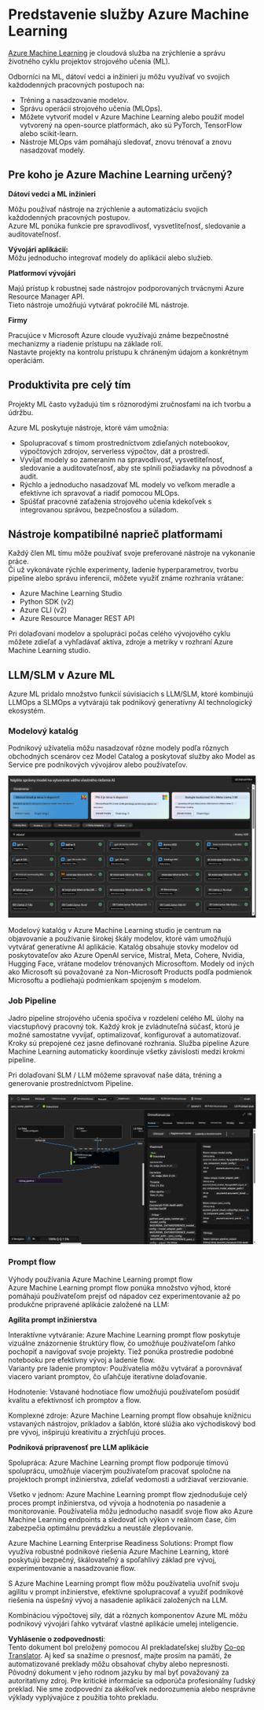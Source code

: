 <!--
CO_OP_TRANSLATOR_METADATA:
{
  "original_hash": "7fe541373802e33568e94e13226d463c",
  "translation_date": "2025-05-09T22:23:39+00:00",
  "source_file": "md/03.FineTuning/Introduce_AzureML.md",
  "language_code": "sk"
}
-->
# **Predstavenie služby Azure Machine Learning**

[Azure Machine Learning](https://ml.azure.com?WT.mc_id=aiml-138114-kinfeylo) je cloudová služba na zrýchlenie a správu životného cyklu projektov strojového učenia (ML).

Odborníci na ML, dátoví vedci a inžinieri ju môžu využívať vo svojich každodenných pracovných postupoch na:

- Tréning a nasadzovanie modelov.
- Správu operácií strojového učenia (MLOps).
- Môžete vytvoriť model v Azure Machine Learning alebo použiť model vytvorený na open-source platformách, ako sú PyTorch, TensorFlow alebo scikit-learn.
- Nástroje MLOps vám pomáhajú sledovať, znovu trénovať a znovu nasadzovať modely.

## Pre koho je Azure Machine Learning určený?

**Dátoví vedci a ML inžinieri**

Môžu používať nástroje na zrýchlenie a automatizáciu svojich každodenných pracovných postupov.  
Azure ML ponúka funkcie pre spravodlivosť, vysvetliteľnosť, sledovanie a auditovateľnosť.

**Vývojári aplikácií:**  
Môžu jednoducho integrovať modely do aplikácií alebo služieb.

**Platformoví vývojári**

Majú prístup k robustnej sade nástrojov podporovaných trvácnymi Azure Resource Manager API.  
Tieto nástroje umožňujú vytvárať pokročilé ML nástroje.

**Firmy**

Pracujúce v Microsoft Azure cloude využívajú známe bezpečnostné mechanizmy a riadenie prístupu na základe rolí.  
Nastavte projekty na kontrolu prístupu k chráneným údajom a konkrétnym operáciám.

## Produktivita pre celý tím
Projekty ML často vyžadujú tím s rôznorodými zručnosťami na ich tvorbu a údržbu.

Azure ML poskytuje nástroje, ktoré vám umožnia:  
- Spolupracovať s tímom prostredníctvom zdieľaných notebookov, výpočtových zdrojov, serverless výpočtov, dát a prostredí.  
- Vyvíjať modely so zameraním na spravodlivosť, vysvetliteľnosť, sledovanie a auditovateľnosť, aby ste splnili požiadavky na pôvodnosť a audit.  
- Rýchlo a jednoducho nasadzovať ML modely vo veľkom meradle a efektívne ich spravovať a riadiť pomocou MLOps.  
- Spúšťať pracovné zaťaženia strojového učenia kdekoľvek s integrovanou správou, bezpečnosťou a súladom.

## Nástroje kompatibilné naprieč platformami

Každý člen ML tímu môže používať svoje preferované nástroje na vykonanie práce.  
Či už vykonávate rýchle experimenty, ladenie hyperparametrov, tvorbu pipeline alebo správu inferencií, môžete využiť známe rozhrania vrátane:  
- Azure Machine Learning Studio  
- Python SDK (v2)  
- Azure CLI (v2)  
- Azure Resource Manager REST API  

Pri dolaďovaní modelov a spolupráci počas celého vývojového cyklu môžete zdieľať a vyhľadávať aktíva, zdroje a metriky v rozhraní Azure Machine Learning studio.

## **LLM/SLM v Azure ML**

Azure ML pridalo množstvo funkcií súvisiacich s LLM/SLM, ktoré kombinujú LLMOps a SLMOps a vytvárajú tak podnikový generatívny AI technologický ekosystém.

### **Modelový katalóg**

Podnikový užívatelia môžu nasadzovať rôzne modely podľa rôznych obchodných scenárov cez Model Catalog a poskytovať služby ako Model as Service pre podnikových vývojárov alebo používateľov.

![models](../../../../translated_images/models.2450411eac222e539ffb55785a8f550d01be1030bd8eb67c9c4f9ae4ca5d64be.sk.png)

Modelový katalóg v Azure Machine Learning studio je centrum na objavovanie a používanie širokej škály modelov, ktoré vám umožňujú vytvárať generatívne AI aplikácie. Katalóg obsahuje stovky modelov od poskytovateľov ako Azure OpenAI service, Mistral, Meta, Cohere, Nvidia, Hugging Face, vrátane modelov trénovaných Microsoftom. Modely od iných ako Microsoft sú považované za Non-Microsoft Products podľa podmienok Microsoftu a podliehajú podmienkam spojeným s modelom.

### **Job Pipeline**

Jadro pipeline strojového učenia spočíva v rozdelení celého ML úlohy na viacstupňový pracovný tok. Každý krok je zvládnuteľná súčasť, ktorú je možné samostatne vyvíjať, optimalizovať, konfigurovať a automatizovať. Kroky sú prepojené cez jasne definované rozhrania. Služba pipeline Azure Machine Learning automaticky koordinuje všetky závislosti medzi krokmi pipeline.

Pri dolaďovaní SLM / LLM môžeme spravovať naše dáta, tréning a generovanie prostredníctvom Pipeline.

![finetuning](../../../../translated_images/finetuning.b52e4aa971dfd8d3c668db913a2b419380533bd3a920d227ec19c078b7b3f309.sk.png)

### **Prompt flow**

Výhody používania Azure Machine Learning prompt flow  
Azure Machine Learning prompt flow ponúka množstvo výhod, ktoré pomáhajú používateľom prejsť od nápadov cez experimentovanie až po produkčne pripravené aplikácie založené na LLM:

**Agilita prompt inžinierstva**

Interaktívne vytváranie: Azure Machine Learning prompt flow poskytuje vizuálne znázornenie štruktúry flow, čo umožňuje používateľom ľahko pochopiť a navigovať svoje projekty. Tiež ponúka prostredie podobné notebooku pre efektívny vývoj a ladenie flow.  
Varianty pre ladenie promptov: Používatelia môžu vytvárať a porovnávať viacero variant promptov, čo uľahčuje iteratívne dolaďovanie.

Hodnotenie: Vstavané hodnotiace flow umožňujú používateľom posúdiť kvalitu a efektívnosť ich promptov a flow.

Komplexné zdroje: Azure Machine Learning prompt flow obsahuje knižnicu vstavaných nástrojov, príkladov a šablón, ktoré slúžia ako východiskový bod pre vývoj, inšpirujú kreativitu a zrýchľujú proces.

**Podniková pripravenosť pre LLM aplikácie**

Spolupráca: Azure Machine Learning prompt flow podporuje tímovú spoluprácu, umožňuje viacerým používateľom pracovať spoločne na projektoch prompt inžinierstva, zdieľať vedomosti a udržiavať verziovanie.

Všetko v jednom: Azure Machine Learning prompt flow zjednodušuje celý proces prompt inžinierstva, od vývoja a hodnotenia po nasadenie a monitorovanie. Používatelia môžu jednoducho nasadiť svoje flow ako Azure Machine Learning endpoints a sledovať ich výkon v reálnom čase, čím zabezpečia optimálnu prevádzku a neustále zlepšovanie.

Azure Machine Learning Enterprise Readiness Solutions: Prompt flow využíva robustné podnikové riešenia Azure Machine Learning, ktoré poskytujú bezpečný, škálovateľný a spoľahlivý základ pre vývoj, experimentovanie a nasadzovanie flow.

S Azure Machine Learning prompt flow môžu používatelia uvoľniť svoju agilitu v prompt inžinierstve, efektívne spolupracovať a využiť podnikové riešenia na úspešný vývoj a nasadenie aplikácií založených na LLM.

Kombináciou výpočtovej sily, dát a rôznych komponentov Azure ML môžu podnikový vývojári ľahko vytvárať vlastné aplikácie umelej inteligencie.

**Vyhlásenie o zodpovednosti**:  
Tento dokument bol preložený pomocou AI prekladateľskej služby [Co-op Translator](https://github.com/Azure/co-op-translator). Aj keď sa snažíme o presnosť, majte prosím na pamäti, že automatizované preklady môžu obsahovať chyby alebo nepresnosti. Pôvodný dokument v jeho rodnom jazyku by mal byť považovaný za autoritatívny zdroj. Pre kritické informácie sa odporúča profesionálny ľudský preklad. Nie sme zodpovední za akékoľvek nedorozumenia alebo nesprávne výklady vyplývajúce z použitia tohto prekladu.